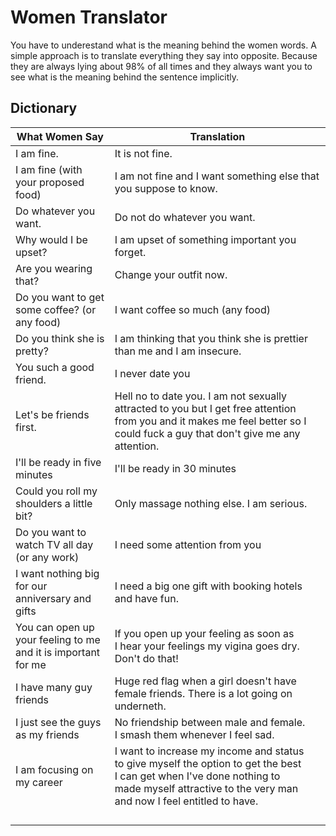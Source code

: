 # Women Translator

You have to underestand what is the meaning behind the women words. A simple approach is to translate everything they say into opposite. Because they are always lying about 98% of all times and they always want you to see what is the meaning behind the sentence implicitly.

## Dictionary

| What Women Say                                                     | Translation                                                                                                                                                                                                       |
| ------------------------------------------------------------------ | ----------------------------------------------------------------------------------------------------------------------------------------------------------------------------------------------------------------- |
| I am fine.                                                         | It is not fine.                                                                                                                                                                                                   |
| I am fine (with your proposed food)                                | I am not fine and I want something else that you suppose to know.                                                                                                                                                 |
| Do whatever you want.                                              | Do not do whatever you want.                                                                                                                                                                                      |
| Why would I be upset?                                              | I am upset of something important you forget.                                                                                                                                                                     |
| Are you wearing that?                                              | Change your outfit now.                                                                                                                                                                                           |
| Do you want to get some coffee? (or any food)                      | I want coffee so much (any food)                                                                                                                                                                                  |
| Do you think she is pretty?                                        | I am thinking that you think she is prettier than me and I am insecure.                                                                                                                                           |
| You such a good friend.                                            | I never date you                                                                                                                                                                                                  |
| Let's be friends first.                                            | Hell no to date you. I am not sexually attracted to you but I get free attention from you and it makes me feel better so I could fuck a guy that don't give me any attention.                                     |
| I'll be ready in five minutes                                      | I'll be ready in 30 minutes                                                                                                                                                                                       |
| Could you roll my shoulders a little bit?                          | Only massage nothing else. I am serious.                                                                                                                                                                          |
| Do you want to watch TV all day (or any work)                      | I need some attention from you                                                                                                                                                                                    |
| I want nothing big for our anniversary and gifts                   | I need a big one gift with booking hotels and have fun.                                                                                                                                                           |
| You can open up your feeling to me<br />and it is important for me | If you open up your feeling as soon as<br />I hear your feelings my vigina goes dry. Don't do that!                                                                                                               |
| I have many guy friends                                            | Huge red flag when a girl doesn't have<br />female friends. There is a lot going on<br />underneth.                                                                                                               |
| I just see the guys as my friends                                  | No friendship between male and female.<br />I smash them whenever I feel sad.                                                                                                                                     |
| I am focusing on my career                                         | I want to increase my income and status<br />to give myself the option to get the best<br />I can get when I've done nothing to<br />made myself attractive to the very man<br />and now I feel entitled to have. |
|                                                                    |                                                                                                                                                                                                                   |
|                                                                    |                                                                                                                                                                                                                   |
|                                                                    |                                                                                                                                                                                                                   |
|                                                                    |                                                                                                                                                                                                                   |
